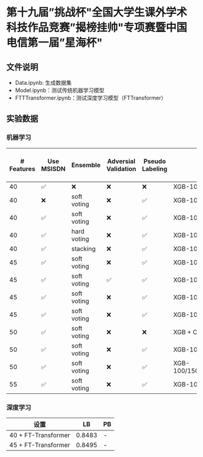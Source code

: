 # 第十九届”挑战杯"全国大学生课外学术科技作品竞赛”揭榜挂帅"专项赛暨中国电信第一届”星海杯"

## 文件说明

- Data.ipynb: 生成数据集
- Model.ipynb：测试传统机器学习模型
- FTTTransformer.ipynb：测试深度学习模型（FTTransformer）

## 实验数据

### 机器学习

| **# Features** | **Use MSISDN** | **Ensemble**      | **Adversial Validation** | **Pseudo Labeling** | **Models**       | **LB (10-fold CV)** | **PB**    |
|----------|--------|-------------|-----|--------|------------------|-----------------|-------|
| 40   | ✅    | ❌      | ❌  | ❌ | XGB-100          |      0.7609        | <font color='red'>0.8100</font>|
| 40   | ❌ | soft voting | ❌  | ✅ | XGB-100/150/200/500 | 0.7645        | 0.8021|
| 40   | ✅    | soft voting | ❌  | ✅ | XGB-100/150/200/500 | 0.7663        | 0.8050|
| 40   | ✅    | hard voting | ❌  | ✅ | XGB-100/150/200/500 | 0.7662        | 0.8050|
| 40   | ✅    | stacking    | ❌  | ✅ | XGB-100/150/200/500 | 0.6971        |    -  |
| 45   | ✅    | soft voting | ❌  | ✅ | XGB-100/150/200/500 | 0.7753        |    -  |
| 45   | ✅    | soft voting | ✅ | ✅ | XGB-100/150/200/500 | 0.8023        |    -  |
| 45   | ✅    | soft voting | ❌  | ✅ | XGB-100/150/200/500 | 0.8139        |    -  |
| 45   | ✅    | soft voting | ❌  | ✅ | XGB-100/150/200    | 0.8154        |    -  |
| 50   | ✅    | soft voting | ❌  | ❌ | XGB + CB + LGB    | 0.8175        |    -  |
| 50   | ✅    | soft voting | ❌  | ✅ | XGB-100/150/200    | <font color='blue'>0.8175</font>        |    -  |
| 50   | ✅    | soft voting | ❌  | ✅ | XGB-100/150/200/500/1000 | 0.8123  |    -  |
| 55   | ✅    | soft voting | ❌  | ✅ | XGB-100/150/200    | 0.8158        |    -  |

### 深度学习

| 设置                       | LB    | PB    |
|------------------------------------|-------|-------|
| 40 + FT-Transformer      |   0.8483   | - |
| 45 + FT-Transformer      |   0.8495   | - |